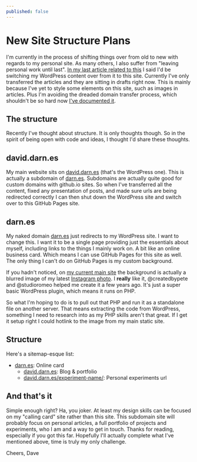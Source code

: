 ```yaml
---
published: false
---
```


# New Site Structure Plans

I'm currently in the process of shifting things over from old to new with regards to my personal site. As many others, I also suffer from "leaving personal work until last". [In my last article related to this](https://github.com/daviddarnes/daviddarnes.github.io/blob/master/_posts/2015-03-24-hello-github.md) I said I'd be switching my WordPress content over from it to this site. Currently I've only transferred the articles and they are sitting in drafts right now. This is mainly because I've yet to style some elements on this site, such as images in articles. Plus I'm avoiding the dreaded domain transfer process, which shouldn't be so hard now [I've documented it](http://daviddarnes.github.io/articles/github-pages-custom-domains/).

## The structure

Recently I've thought about structure. It is only thoughts though. So in the spirit of being open with code and ideas, I thought I'd share these thoughts.

## david.darn.es

My main website sits on [david.darn.es](http://david.darn.es) (that's the WordPress one). This is actually a subdomain of [darn.es](http://darn.es). Subdomains are actually quite good for custom domains with github.io sites. So when I've transferred all the content, fixed any presentation of posts, and made sure urls are being redirected correctly I can then shut down the WordPress site and switch over to this GitHub Pages site.

## darn.es

My naked domain [darn.es](http://darn.es) just redirects to my WordPress site. I want to change this. I want it to be a single page providing just the essentials about myself, including links to the things I mainly work on. A bit like an online business card. Which means I can use GitHub Pages for this site as well. The only thing I can't do on GitHub Pages is my custom background.

If you hadn't noticed, on [my current main site](http://darn.es) the background is actually a blurred image of my latest [Instagram photo](http://instagram.com/daviddarnes). I **really** like it, @createdbypete and @studioromeo helped me create it a few years ago. It's just a super basic WordPress plugin, which means it runs on PHP.

So what I'm hoping to do is to pull out that PHP and run it as a standalone file on another server. That means extracting the code from WordPress, something I need to research into as my PHP skills aren't that great. If I get it setup right I could hotlink to the image from my main static site.

## Structure

Here's a sitemap-esque list:
- [darn.es](http://darn.es): Online card
  - [david.darn.es](http://david.darn.es): Blog & portfolio
  - [david.darn.es/experiment-name/](david.darn.es/experiment-name/): Personal experiments url

## And that's it

Simple enough right? Ha, you joker. At least my design skills can be focused on my "calling card" site rather than this site. This subdomain site will probably focus on personal articles, a full portfolio of projects and experiments, who I am and a way to get in touch. Thanks for reading, especially if you got this far. Hopefully I'll actually complete what I've mentioned above, time is truly my only challenge.

Cheers, Dave